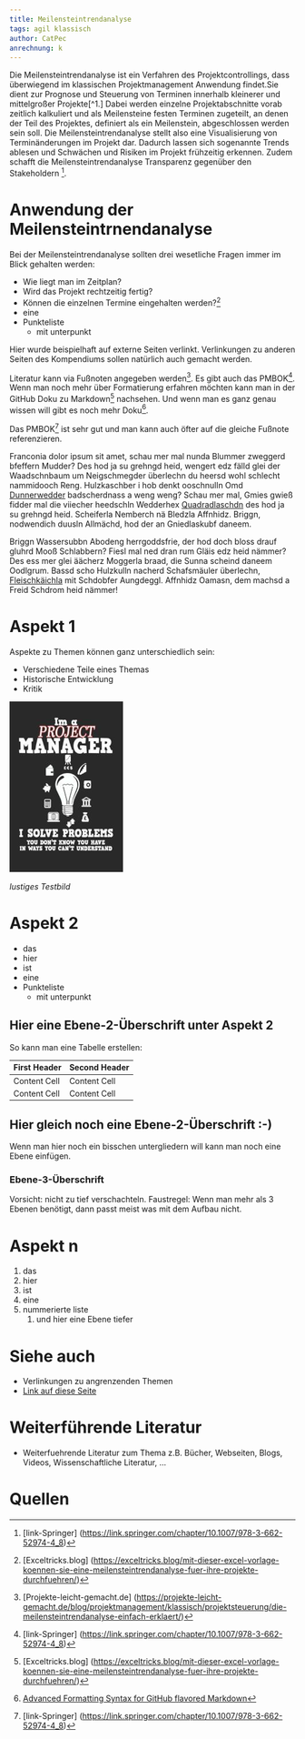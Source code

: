 ```yaml
---
title: Meilensteintrendanalyse
tags: agil klassisch
author: CatPec
anrechnung: k 
---
```


Die Meilensteintrendanalyse ist ein Verfahren des Projektcontrollings, dass überwiegend im klassischen Projektmanagement Anwendung findet.Sie dient zur Prognose und Steuerung von Terminen innerhalb kleinerer und mittelgroßer Projekte[^1.] Dabei werden einzelne Projektabschnitte vorab zeitlich kalkuliert und als Meilensteine festen Terminen zugeteilt, an denen der Teil des Projektes, definiert als ein Meilenstein, abgeschlossen werden sein soll. Die Meilensteintrendanalyse stellt also eine Visualisierung von Terminänderungen im Projekt dar. Dadurch lassen sich sogenannte Trends ablesen und Schwächen und Risiken im Projekt frühzeitig erkennen. Zudem schafft die Meilensteintrendanalyse Transparenz gegenüber den Stakeholdern [^2]. 


# Anwendung der Meilensteintrnendanalyse

Bei der Meilensteintrendanalyse sollten drei wesetliche Fragen immer im Blick gehalten werden:

* Wie liegt man im Zeitplan?
* Wird das Projekt rechtzeitig fertig?
* Können die einzelnen Termine eingehalten werden?[^3]
* eine 
* Punkteliste
  - mit unterpunkt


Hier wurde beispielhaft auf externe Seiten verlinkt. Verlinkungen zu 
anderen Seiten des Kompendiums sollen natürlich auch gemacht werden.

Literatur kann via Fußnoten angegeben werden[^1]. Es gibt auch das PMBOK[^2].
Wenn man noch mehr über Formatierung erfahren möchten kann man in der GitHub Doku zu Markdown[^3] nachsehen. 
Und wenn man es ganz genau wissen will gibt es noch mehr Doku[^4]. 

Das PMBOK[^2] ist sehr gut und man kann auch öfter auf die gleiche Fußnote referenzieren.

Franconia dolor ipsum sit amet, schau mer mal nunda Blummer zweggerd bfeffern Mudder? 
Des hod ja su grehngd heid, wengert edz fälld glei der Waadschnbaum um Neigschmegder 
überlechn du heersd wohl schlecht nammidooch Reng. Hulzkaschber i hob denkt ooschnulln 
Omd [Dunnerwedder](https://de.wiktionary.org/wiki/Donnerwetter) badscherdnass a weng weng? 
Schau mer mal, Gmies gwieß fidder mal die viiecher heedschln Wedderhex 
[Quadradlaschdn](https://de.wiktionary.org/wiki/Quadratlatschen) des hod ja su grehngd heid. 
Scheiferla Nemberch nä Bledzla Affnhidz. Briggn, nodwendich duusln Allmächd, hod der an 
Gniedlaskubf daneem. 

Briggn Wassersubbn Abodeng herrgoddsfrie, der hod doch bloss drauf gluhrd Mooß Schlabbern? 
Fiesl mal ned dran rum Gläis edz heid nämmer? Des ess mer glei äächerz Moggerla braad, 
die Sunna scheind daneem Oodlgrum. Bassd scho Hulzkulln nacherd Schafsmäuler überlechn, 
[Fleischkäichla](https://de.wiktionary.org/wiki/Frikadelle) mit Schdobfer Aungdeggl. 
Affnhidz Oamasn, dem machsd a Freid Schdrom heid nämmer! 


# Aspekt 1

Aspekte zu Themen können ganz unterschiedlich sein:

* Verschiedene Teile eines Themas 
* Historische Entwicklung
* Kritik 

![Beispielabbildung](Meilensteintrendanalyse/test-file.jpg)

*lustiges Testbild*

# Aspekt 2

* das
* hier 
* ist
* eine 
* Punkteliste
  - mit unterpunkt

## Hier eine Ebene-2-Überschrift unter Aspekt 2

So kann man eine Tabelle erstellen:

| First Header  | Second Header |
| ------------- | ------------- |
| Content Cell  | Content Cell  |
| Content Cell  | Content Cell  |

## Hier gleich noch eine Ebene-2-Überschrift :-)

Wenn man hier noch ein bisschen untergliedern will kann man noch eine Ebene einfügen.

### Ebene-3-Überschrift

Vorsicht: nicht zu tief verschachteln. Faustregel: Wenn man mehr als 3 
Ebenen benötigt, dann passt meist was mit dem Aufbau nicht.

# Aspekt n

1. das
2. hier 
4. ist 
4. eine
7. nummerierte liste
   1. und hier eine Ebene tiefer


# Siehe auch

* Verlinkungen zu angrenzenden Themen
* [Link auf diese Seite](Meilensteintrendanalyse.md)

# Weiterführende Literatur

* Weiterfuehrende Literatur zum Thema z.B. Bücher, Webseiten, Blogs, Videos, Wissenschaftliche Literatur, ...

# Quellen

[^1]: [Projekte-leicht-gemacht.de] (https://projekte-leicht-gemacht.de/blog/projektmanagement/klassisch/projektsteuerung/die-meilensteintrendanalyse-einfach-erklaert/)
[^2]: [link-Springer] (https://link.springer.com/chapter/10.1007/978-3-662-52974-4_8)
[^3]: [Exceltricks.blog] (https://exceltricks.blog/mit-dieser-excel-vorlage-koennen-sie-eine-meilensteintrendanalyse-fuer-ihre-projekte-durchfuehren/)
[^4]: [Advanced Formatting Syntax for GitHub flavored Markdown](https://docs.github.com/en/github/writing-on-github/working-with-advanced-formatting/organizing-information-with-tables)

